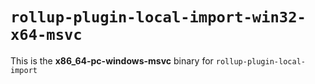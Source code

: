 # `rollup-plugin-local-import-win32-x64-msvc`

This is the **x86_64-pc-windows-msvc** binary for `rollup-plugin-local-import`
